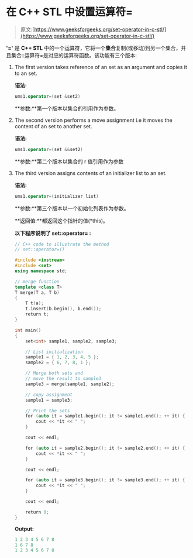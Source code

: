 # 在 C++ STL 中设置运算符=

> 原文:[https://www.geeksforgeeks.org/set-operator-in-c-stl/](https://www.geeksforgeeks.org/set-operator-in-c-stl/)

**'='** 是 **C++ STL** 中的一个运算符，它将一个**集合**复制(或移动)到另一个集合，并且集合::运算符=是对应的运算符函数。该功能有三个版本:

1.  The first version takes reference of an set as an argument and copies it to an set.

    **语法:**

    ```cpp
    ums1.operator=(set &set2)
    ```

    **参数:**第一个版本以集合的引用作为参数。

2.  The second version performs a move assignment i.e it moves the content of an set to another set.

    **语法:**

    ```cpp
    ums1.operator=(set &&set2)
    ```

    **参数:**第二个版本以集合的 r 值引用作为参数

3.  The third version assigns contents of an initializer list to an set.

    **语法:**

    ```cpp
    ums1.operator=(initializer list)
    ```

    **参数:**第三个版本以一个初始化列表作为参数。

    **返回值:**都返回这个指针的值(*this)。

    **以下程序说明了 set::operator= :**

    ```cpp
    // C++ code to illustrate the method
    // set::operator=()

    #include <iostream>
    #include <set>
    using namespace std;

    // merge function
    template <class T>
    T merge(T a, T b)
    {
        T t(a);
        t.insert(b.begin(), b.end());
        return t;
    }

    int main()
    {
        set<int> sample1, sample2, sample3;

        // List initialization
        sample1 = { 1, 2, 3, 4, 5 };
        sample2 = { 6, 7, 8, 1 };

        // Merge both sets and
        // move the result to sample3
        sample3 = merge(sample1, sample2);

        // copy assignment
        sample1 = sample3;

        // Print the sets
        for (auto it = sample1.begin(); it != sample1.end(); ++ it) {
            cout << *it << " ";
        }

        cout << endl;

        for (auto it = sample2.begin(); it != sample2.end(); ++ it) {
            cout << *it << " ";
        }

        cout << endl;

        for (auto it = sample3.begin(); it != sample3.end(); ++ it) {
            cout << *it << " ";
        }

        cout << endl;

        return 0;
    }
    ```

    **Output:**

    ```cpp
    1 2 3 4 5 6 7 8 
    1 6 7 8 
    1 2 3 4 5 6 7 8

    ```